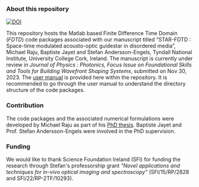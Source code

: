 ### About this repository 
[![DOI](https://zenodo.org/badge/DOI/10.5281/zenodo.10969149.svg)](https://doi.org/10.5281/zenodo.10969149)

This repository hosts the Matlab based Finite Difference Time Domain (*FDTD*) code packages associated with our manuscript titled “STAR-FDTD : Space-time modulated acousto-optic guidestar in disordered media”, 
Michael Raju, Baptiste Jayet and Stefan Andersson-Engels, Tyndall National Institute, University College Cork, Ireland. The manuscript is currently under review in *Journal of Physics : Photonics, 
Focus Issue on Foundational Skills and Tools for Building Wavefront Shaping Systems*, submitted on Nov 30, 2023. The [user manual](/User_manual.pdf)
is provided here within the repository. It is recommended to go through the user manual to understand the directory structure of the code packages.

### Contribution
The code packages and the associated numerical formulations were developed by Michael Raju as part of his [PhD thesis](https://hdl.handle.net/10468/14107).
Baptiste Jayet and Prof. Stefan Andersson-Engels were involved in the PhD supervision. 

### Funding
We would like to thank Science Foundation Ireland (SFI) for funding the research through Stefan's professorship grant *"Novel applications and techniques for in-vivo
optical imaging and spectroscopy”* (SFI/15/RP/2828 and SFI/22/RP-2TF/10293).
